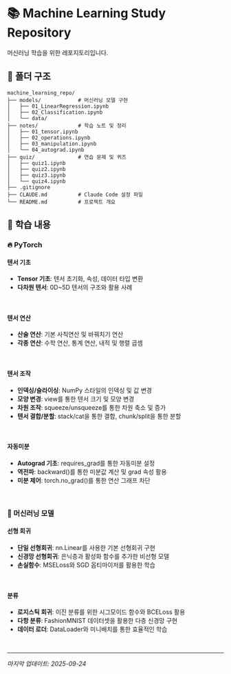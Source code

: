 # 📚 Machine Learning Study Repository

머신러닝 학습을 위한 레포지토리입니다.

## 📂 폴더 구조
```
machine_learning_repo/
├── models/            # 머신러닝 모델 구현
│   ├── 01_LinearRegression.ipynb
│   ├── 02_Classification.ipynb
│   └── data/
├── notes/             # 학습 노트 및 정리
│   ├── 01_tensor.ipynb
│   ├── 02_operations.ipynb
│   ├── 03_manipulation.ipynb
│   └── 04_autograd.ipynb
├── quiz/              # 연습 문제 및 퀴즈
│   ├── quiz1.ipynb
│   ├── quiz2.ipynb
│   ├── quiz3.ipynb
│   └── quiz4.ipynb
├── .gitignore
├── CLAUDE.md          # Claude Code 설정 파일
└── README.md          # 프로젝트 개요
```

## 📂 학습 내용

### 🔥 PyTorch
#### 텐서 기초
- **Tensor 기초**: 텐서 초기화, 속성, 데이터 타입 변환
- **다차원 텐서**: 0D~5D 텐서의 구조와 활용 사례

<br/>

#### 텐서 연산
- **산술 연산**: 기본 사칙연산 및 바꿔치기 연산
- **각종 연산**: 수학 연산, 통계 연산, 내적 및 행렬 곱셈

<br/>

#### 텐서 조작
- **인덱싱/슬라이싱**: NumPy 스타일의 인덱싱 및 값 변경
- **모양 변경**: view를 통한 텐서 크기 및 모양 변경
- **차원 조작**: squeeze/unsqueeze를 통한 차원 축소 및 증가
- **텐서 결합/분할**: stack/cat을 통한 결합, chunk/split을 통한 분할

<br/>

#### 자동미분
- **Autograd 기초**: requires_grad를 통한 자동미분 설정
- **역전파**: backward()를 통한 미분값 계산 및 grad 속성 활용
- **미분 제어**: torch.no_grad()를 통한 연산 그래프 차단

<br/>

### 🤖 머신러닝 모델
#### 선형 회귀
- **단일 선형회귀**: nn.Linear를 사용한 기본 선형회귀 구현
- **신경망 선형회귀**: 은닉층과 활성화 함수를 추가한 비선형 모델
- **손실함수**: MSELoss와 SGD 옵티마이저를 활용한 학습

<br/>

#### 분류
- **로지스틱 회귀**: 이진 분류를 위한 시그모이드 함수와 BCELoss 활용
- **다항 분류**: FashionMNIST 데이터셋을 활용한 다층 신경망 구현
- **데이터 로더**: DataLoader와 미니배치를 통한 효율적인 학습

<br/>

---
*마지막 업데이트: 2025-09-24*